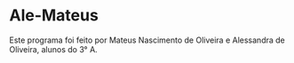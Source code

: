 # Ale-Mateus
Este programa foi feito por Mateus Nascimento de Oliveira e Alessandra de Oliveira, alunos do 3° A.
